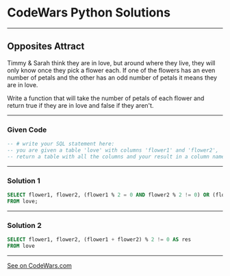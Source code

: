 # CodeWars Python Solutions

---

## Opposites Attract

Timmy & Sarah think they are in love, but around where they live, they will only know once they pick a flower each. If one of the flowers has an even number of petals and the other has an odd number of petals it means they are in love.

Write a function that will take the number of petals of each flower and return true if they are in love and false if they aren't.

---

### Given Code


```sql
-- # write your SQL statement here: 
-- you are given a table 'love' with columns 'flower1' and 'flower2', 
-- return a table with all the columns and your result in a column named 'res'.
```

---

### Solution 1


```sql
SELECT flower1, flower2, (flower1 % 2 = 0 AND flower2 % 2 != 0) OR (flower2 % 2 = 0 AND flower1 % 2 != 0) AS res
FROM love;
```

---

### Solution 2


```sql
SELECT flower1, flower2, (flower1 + flower2) % 2 != 0 AS res 
FROM love
```


---


[See on CodeWars.com](https://www.codewars.com/kata/555086d53eac039a2a000083)
